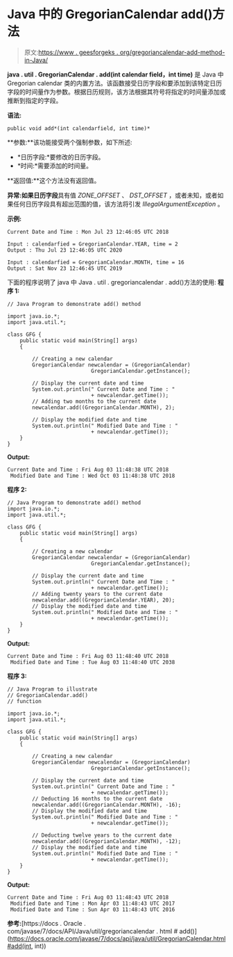 # Java 中的 GregorianCalendar add()方法

> 原文:[https://www . geesforgeks . org/gregoriancalendar-add-method-in-Java/](https://www.geeksforgeeks.org/gregoriancalendar-add-method-in-java/)

**java . util . GregorianCalendar . add(int calendar field，int time)** 是 Java 中 Gregorian calendar 类的内置方法。该函数接受日历字段和要添加到该特定日历字段的时间量作为参数。根据日历规则，该方法根据其符号将指定的时间量添加或推断到指定的字段。

**语法:**

```
public void add*(int calendarfield, int time)*
```

**参数:**该功能接受两个强制参数，如下所述:

*   *日历字段:*要修改的日历字段。
*   *时间:*需要添加的时间量。

**返回值:**这个方法没有返回值。

**异常:**如果**日历字段**具有值 *ZONE_OFFSET* 、 *DST_OFFSET* ，或者未知，或者如果任何日历字段具有超出范围的值，该方法将引发 *IllegalArgumentException* 。

**示例:**

```
Current Date and Time : Mon Jul 23 12:46:05 UTC 2018

Input : calendarfied = GregorianCalendar.YEAR, time = 2
Output : Thu Jul 23 12:46:05 UTC 2020

Input : calendarfied = GregorianCalendar.MONTH, time = 16
Output : Sat Nov 23 12:46:45 UTC 2019

```

下面的程序说明了 java 中 Java . util . gregoriancalendar . add()方法的使用:
**程序 1:**

```
// Java Program to demonstrate add() method

import java.io.*;
import java.util.*;

class GFG {
    public static void main(String[] args)
    {

        // Creating a new calendar
        GregorianCalendar newcalendar = (GregorianCalendar)
                           GregorianCalendar.getInstance();

        // Display the current date and time
        System.out.println(" Current Date and Time : "
                           + newcalendar.getTime());
        // Adding two months to the current date
        newcalendar.add((GregorianCalendar.MONTH), 2);

        // Display the modified date and time
        System.out.println(" Modified Date and Time : "
                           + newcalendar.getTime());
    }
}
```

**Output:**

```
Current Date and Time : Fri Aug 03 11:48:38 UTC 2018
 Modified Date and Time : Wed Oct 03 11:48:38 UTC 2018

```

**程序 2:**

```
// Java Program to demonstrate add() method
import java.io.*;
import java.util.*;

class GFG {
    public static void main(String[] args)
    {

        // Creating a new calendar
        GregorianCalendar newcalendar = (GregorianCalendar)
                           GregorianCalendar.getInstance();

        // Display the current date and time
        System.out.println(" Current Date and Time : "
                           + newcalendar.getTime());
        // Adding twenty years to the current date
        newcalendar.add((GregorianCalendar.YEAR), 20);
        // Display the modified date and time
        System.out.println(" Modified Date and Time : "
                           + newcalendar.getTime());
    }
}
```

**Output:**

```
Current Date and Time : Fri Aug 03 11:48:40 UTC 2018
 Modified Date and Time : Tue Aug 03 11:48:40 UTC 2038

```

**程序 3:**

```
// Java Program to illustrate
// GregorianCalendar.add()
// function 

import java.io.*;
import java.util.*;

class GFG {
    public static void main(String[] args)
    {

        // Creating a new calendar
        GregorianCalendar newcalendar = (GregorianCalendar)
                           GregorianCalendar.getInstance();

        // Display the current date and time
        System.out.println(" Current Date and Time : "
                           + newcalendar.getTime());
        // Deducting 16 months to the current date
        newcalendar.add((GregorianCalendar.MONTH), -16);
        // Display the modified date and time
        System.out.println(" Modified Date and Time : "
                           + newcalendar.getTime());

        // Deducting twelve years to the current date
        newcalendar.add((GregorianCalendar.MONTH), -12);
        // Display the modified date and time
        System.out.println(" Modified Date and Time : "
                           + newcalendar.getTime());
    }
}
```

**Output:**

```
Current Date and Time : Fri Aug 03 11:48:43 UTC 2018
 Modified Date and Time : Mon Apr 03 11:48:43 UTC 2017
 Modified Date and Time : Sun Apr 03 11:48:43 UTC 2016

```

**参考:**[https://docs . Oracle . com/javase/7/docs/API/Java/util/gregoriancalendar . html # add()](https://docs.oracle.com/javase/7/docs/api/java/util/GregorianCalendar.html#add(int, int))